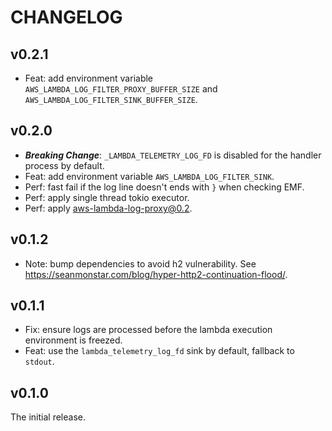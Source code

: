 # CHANGELOG

## v0.2.1

- Feat: add environment variable `AWS_LAMBDA_LOG_FILTER_PROXY_BUFFER_SIZE` and `AWS_LAMBDA_LOG_FILTER_SINK_BUFFER_SIZE`.

## v0.2.0

- **_Breaking Change_**: `_LAMBDA_TELEMETRY_LOG_FD` is disabled for the handler process by default.
- Feat: add environment variable `AWS_LAMBDA_LOG_FILTER_SINK`.
- Perf: fast fail if the log line doesn't ends with `}` when checking EMF.
- Perf: apply single thread tokio executor.
- Perf: apply aws-lambda-log-proxy@0.2.

## v0.1.2

- Note: bump dependencies to avoid h2 vulnerability. See https://seanmonstar.com/blog/hyper-http2-continuation-flood/.

## v0.1.1

- Fix: ensure logs are processed before the lambda execution environment is freezed.
- Feat: use the `lambda_telemetry_log_fd` sink by default, fallback to `stdout`.

## v0.1.0

The initial release.
